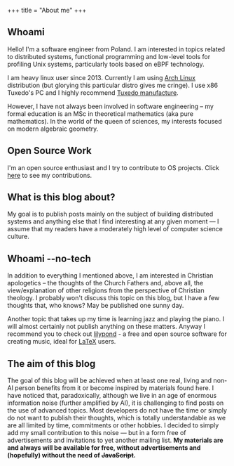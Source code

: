 +++
title = "About me"
+++

## Whoami

Hello! I'm a software engineer from Poland. I am interested in topics related to distributed systems, functional
programming and low-level tools for profiling Unix systems, particularly tools based on eBPF technology.

I am heavy linux user since 2013. Currently I am using [Arch Linux](https://archlinux.org/) distribution (but glorying
this particular distro gives me cringe). I use x86 Tuxedo's PC and I highly
recommend [Tuxedo manufacture](https://www.tuxedocomputers.com/en).

However, I have not always been involved in software engineering – my formal education is an MSc in theoretical
mathematics (aka pure mathematics). In the world of the queen of sciences, my interests focused on modern algebraic
geometry.

## Open Source Work

I'm an open source enthusiast and I try to contribute to OS projects. Click [here](/opensource) to see my contributions.

## What is this blog about?

My goal is to publish posts mainly on the subject of building distributed systems and anything else that I find
interesting at any given moment — I assume that my readers have a moderately high level of computer science culture.

## Whoami --no-tech

In addition to everything I mentioned above, I am interested in Christian apologetics – the thoughts of the Church
Fathers and, above all, the view/explanation of other religions from the perspective of Christian theology. I probably
won't discuss this topic on this blog, but I have a few thoughts that, who knows? May be published one sunny day.

Another topic that takes up my time is learning jazz and playing the piano. I will almost certainly not publish anything
on these matters. Anyway I recommend you to check out [lilypond](https://lilypond.org/) - a free and open source
software for creating music, ideal for [LaTeX](https://en.wikipedia.org/wiki/LaTeX) users.

## The aim of this blog

The goal of this blog will be achieved when at least one real, living and non-AI person benefits from it or become
inspired by materials found here. I have noticed that, paradoxically, although we live in an age of enormous information
noise (further amplified by AI), it is challenging to find posts on the use of advanced topics. Most developers do not
have the time or simply do not want to publish their thoughts, which is totally understandable as we are all limited by
time, commitments or other hobbies. I decided to simply add my small contribution to this noise — but in a form free of
advertisements and invitations to yet another mailing list. __My materials are and always will be available for free,
without advertisements and (hopefully) without the need of ~~JavaScript~~.__